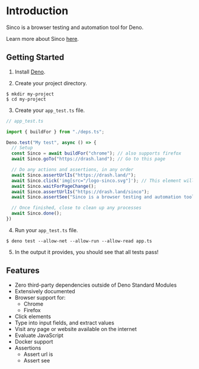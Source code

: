 # Introduction

Sinco is a browser testing and automation tool for Deno.

Learn more about Sinco [here](about-sinco).

## Getting Started

1. Install [Deno](https://deno.land/).

2. Create your project directory.

  ```shell
  $ mkdir my-project
  $ cd my-project
  ```

3. Create your `app_test.ts` file.

  ```typescript
  // app_test.ts

  import { buildFor } from "./deps.ts";

  Deno.test("My test", async () => {
    // Setup
    const Sinco = await buildFor("chrome"); // also supports firefox
    await Sinco.goTo("https://drash.land"); // Go to this page

    // Do any actions and assertions, in any order
    await Sinco.assertUrlIs("https://drash.land/");
    await Sinco.click('img[src="/logo-sinco.svg"]'); // This element will take the user to Sinco's documentation
    await Sinco.waitForPageChange();
    await Sinco.assertUrlIs("https://drash.land/sinco");
    await Sinco.assertSee("Sinco is a browser testing and automation tool for Deno");

    // Once finished, close to clean up any processes
    await Sinco.done();
  })
  ```

4. Run your `app_test.ts` file.

  ```shell
  $ deno test --allow-net --allow-run --allow-read app.ts
  ```

5. In the output it provides, you should see that all tests pass!

## Features

* Zero third-party dependencies outside of Deno Standard Modules
* Extensively documented
* Browser support for:
  * Chrome
  * Firefox
* Click elements
* Type into input fields, and extract values
* Visit any page or website available on the internet
* Evaluate JavaScript
* Docker support
* Assertions
  * Assert url is
  * Assert see
